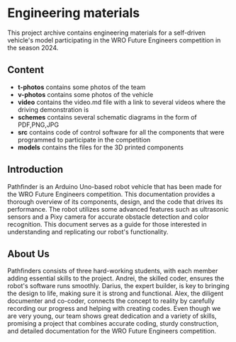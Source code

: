 # Engineering materials

This project archive contains engineering materials for a self-driven vehicle's model participating in the WRO Future Engineers competition in the season 2024.

## Content

- **t-photos** contains some photos of the team
 - **v-photos** contains some photos of the vehicle
 - **video** contains the video.md file with a link to several videos where the driving demonstration is
 - **schemes** contains several schematic diagrams in the form of PDF,PNG,JPG
 - **src** contains code of control software for all the components that were programmed to participate in the competition
 - **models** contains the files for the 3D printed components


## Introduction

Pathfinder is an Arduino Uno-based robot vehicle that has been made for the WRO Future Engineers competition. This documentation provides a thorough overview of its components, design, and the code that drives its performance. The robot utilizes some advanced features such as ultrasonic sensors and a Pixy camera for accurate obstacle detection and color recognition. This document serves as a guide for those interested in understanding and replicating our robot's functionality.

## About Us


Pathfinders consists of three hard-working students, with each member adding essential skills to the project. Andrei, the skilled coder, ensures the robot's software runs smoothly. Darius, the expert builder, is key to bringing the design to life, making sure it is strong and functional. Alex, the diligent documenter and co-coder, connects the concept to reality by carefully recording our progress and helping with creating codes. Even though we are very young, our team shows great dedication and a variety of skills, promising a project that combines accurate coding, sturdy construction, and detailed documentation for the WRO Future Engineers competition.
